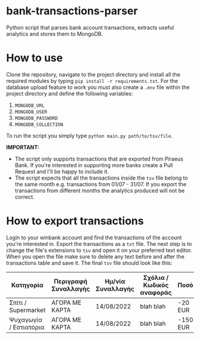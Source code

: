 # bank-transactions-parser
Python script that parses bank account transactions, extracts useful analytics and stores them to MongoDB.

# How to use
Clone the repository, navigate to the project directory and install all the required modules by typing ```pip install -r requirements.txt```. For the database upload feature to work you must also create a ```.env``` file within the project directory and define the following variables:

1) ```MONGODB_URL```
2) ```MONGODB_USER```
3) ```MONGODB_PASSWORD```
4) ```MONGODB_COLLECTION```

To run the script you simply type ```python main.py path/to/tsv/file```. 

**IMPORTANT:**

- The script only supports transactions that are exported from Piraeus Bank. If you're interested in supporting more banks create a Pull Request and I'll be happy to include it.
- The script expects that all the transactions inside the ```tsv``` file belong to the same month e.g. transactions from 01/07 - 31/07. If you export the transactions from different months the analytics produced will not be correct.

# How to export transactions
Login to your winbank account and find the transactions of the account you're interested in. Export the transactions as a ```txt``` file. The next step is to change the file's extensions to ```tsv``` and open it on your preferred text editor. When you open the file make sure to delete any text before and after the transactions table and save it. The final ```tsv``` file should look like this:

| Κατηγορία  | Περιγραφή Συναλλαγής | Ημ/νία Συναλλαγής | Σχόλια / Κωδικός αναφοράς | Ποσό |
| ------------- | ------------- | ------------- | ------------- | ------------- |
| Σπίτι / Supermarket  | ΑΓΟΡΑ ΜΕ ΚΑΡΤΑ  | 14/08/2022 | blah blah | -20 EUR |
| Ψυχαγωγία / Εστιατόρια  | ΑΓΟΡΑ ΜΕ ΚΑΡΤΑ  | 14/08/2022 | blah blah | -150 EUR |
